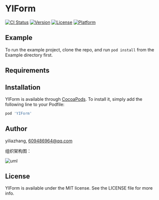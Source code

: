 # YIForm

[![CI Status](https://img.shields.io/travis/yiliazhang/YIForm.svg?style=flat)](https://travis-ci.org/yiliazhang/YIForm)
[![Version](https://img.shields.io/cocoapods/v/YIForm.svg?style=flat)](https://cocoapods.org/pods/YIForm)
[![License](https://img.shields.io/cocoapods/l/YIForm.svg?style=flat)](https://cocoapods.org/pods/YIForm)
[![Platform](https://img.shields.io/cocoapods/p/YIForm.svg?style=flat)](https://cocoapods.org/pods/YIForm)

## Example

To run the example project, clone the repo, and run `pod install` from the Example directory first.

## Requirements

## Installation

YIForm is available through [CocoaPods](https://cocoapods.org). To install
it, simply add the following line to your Podfile:

```ruby
pod 'YIForm'
```

## Author

yiliazhang, 609486964@qq.com

组织架构图：

![uml](https://upload-images.jianshu.io/upload_images/1484437-861d8ca6730d2de8.png?imageMogr2/auto-orient/strip%7CimageView2/2/w/1240)

## License

YIForm is available under the MIT license. See the LICENSE file for more info.

